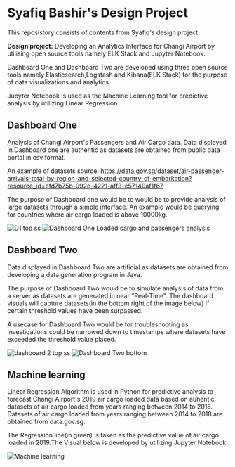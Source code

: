 # Syafiq Bashir's Design Project

This reposistory consists of contents from Syafiq's design project.

**Design project:** Developing an Analytics Interface for Changi Airport by utilising open source tools namely ELK Stack and Jupyter Notebook.

Dashboard One and Dashboard Two are developed using three open source tools namely Elasticsearch,Logstash and Kibana(ELK Stack) for the purpose of data visualizations and analytics.

Jupyter Notebook is used as the Machine Learning tool for predictive analysis by utilizing Linear Regression. 


## Dashboard One 

Analysis of Changi Airport's Passengers and Air Cargo data. Data displayed in Dashboard one are authentic as datasets are obtained from public data portal in csv format.

An example of datasets source:
https://data.gov.sg/dataset/air-passenger-arrivals-total-by-region-and-selected-country-of-embarkation?resource_id=efd7b75b-992e-4221-aff3-c57140af1f67

The purpose of Dashboard one would be to would be to provide analysis of large datasets through a simple interface. An example would be  querying for countries where air cargo loaded is above 10000kg.

![D1 top ss](https://user-images.githubusercontent.com/47980926/58750954-fc242c00-84ca-11e9-910a-dbc580661220.JPG)
![Dashboard One Loaded cargo and passengers analysis](https://user-images.githubusercontent.com/47980926/58750956-047c6700-84cb-11e9-9193-35b05a26a5c9.JPG)

## Dashboard Two

Data displayed in Dashboard Two are artificial as datasets are obtained from developing a data generation program in Java.

The purpose of Dashboard Two would be to simulate analysis of data from a server as datasets are generated in near "Real-Time". The dashboard visuals will capture datasets(in the bottom right of the image below) if certain threshold values have been surpassed.

A usecase for Dashboard Two would be for troubleshooting as investigations could be narrowed down to timestamps where datasets have exceeded the threshold value placed. 

![dashboard 2 top ss](https://user-images.githubusercontent.com/47980926/58751127-1232ec00-84cd-11e9-8ba7-fdcc0b526210.JPG)
![Dashboard Two bottom](https://user-images.githubusercontent.com/47980926/58751135-17903680-84cd-11e9-906d-88043f2aa6e2.JPG)

## Machine learning 

Linear Regression Algorithm is used in Python for predictive analysis to forecast Changi Airport's 2019 air cargo loaded data based on auhentic datasets of air cargo loaded from years ranging between 2014 to 2018. Datasets of air cargo loaded from years ranging between 2014 to 2018 are obtained from data.gov.sg.

The Regression line(in green) is taken as the predictive value of air cargo loaded in 2019.The Visual below is developed by utilizing Jupyter Notebook.

![Machine learning](https://user-images.githubusercontent.com/47980926/58751594-13671780-84d3-11e9-8677-05ad32e46bb2.JPG)
